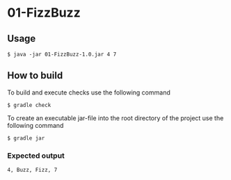 # 01-FizzBuzz

## Usage
```
$ java -jar 01-FizzBuzz-1.0.jar 4 7
```
## How to build
To build and execute checks use the following command
```
$ gradle check
```
To create an executable jar-file into the root directory of the project use the following command
```
$ gradle jar
```
### Expected output
```
4, Buzz, Fizz, 7
```